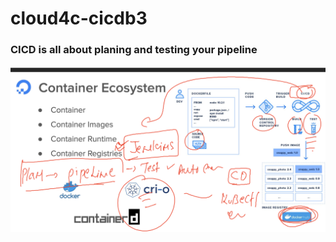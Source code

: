 # cloud4c-cicdb3

### CICD is all about planing and testing your pipeline 

<img src="plan.png">




